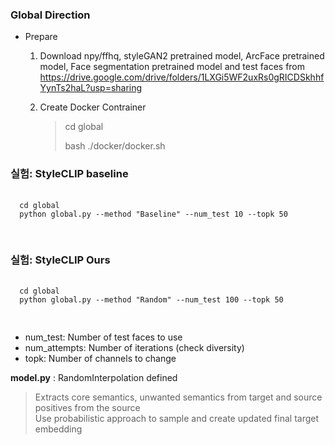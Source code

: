 ### Global Direction

- Prepare
  
  1. Download npy/ffhq, styleGAN2 pretrained model, ArcFace pretrained model, Face segmentation pretrained model and test faces from      https://drive.google.com/drive/folders/1LXGi5WF2uxRs0gRICDSkhhfYynTs2haL?usp=sharing
  
  2. Create Docker Contrainer
      > cd global 
      > 
      > bash ./docker/docker.sh
    


### 실험: StyleCLIP baseline 
  
  <pre>
  <code>
  cd global
  python global.py --method "Baseline" --num_test 10 --topk 50
  </code>
  </pre>
  
### 실험: StyleCLIP Ours

  <pre>
  <code>
  cd global 
  python global.py --method "Random" --num_test 100 --topk 50
  </code>
  </pre>

  * num_test: Number of test faces to use
  * num_attempts: Number of iterations (check diversity)
  * topk: Number of channels to change


**model.py** : RandomInterpolation defined
   
   > Extracts core semantics, unwanted semantics from target and source positives from the source <br>
     Use probabilistic approach to sample and create updated final target embedding
